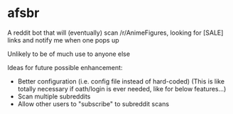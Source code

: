 # afsbr
A reddit bot that will (eventually) scan /r/AnimeFigures, looking for [SALE] links and notify me when one pops up

Unlikely to be of much use to anyone else

Ideas for future possible enhancement:

* Better configuration (i.e. config file instead of hard-coded)
  (This is like totally necessary if oath/login is ever needed,
   like for below features...)
* Scan multiple subreddits
* Allow other users to "subscribe" to subreddit scans

